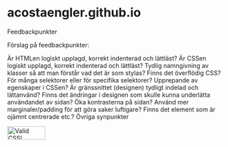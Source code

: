 # acostaengler.github.io

Feedbackpunkter

Förslag på feedbackpunkter:

Är HTMLen logiskt upplagd, korrekt indenterad och lättläst?
Är CSSen logiskt upplagd, korrekt indenterad och lättläst?
Tydlig namngivning av klasser så att man förstår vad det är som stylas?
Finns det överflödig CSS? För många selektorer eller för specifika selektorer? Upprepande av egenskaper i CSSen?
Är gränssnittet (designen) tydligt indelad och lättanvänd?
Finns det ändringar i designen som skulle kunna underlätta användandet av sidan? Öka kontrasterna på sidan? Använd mer marginaler/padding för att göra saker luftigare? Finns det element som är ojämnt centrerade etc.?
Övriga synpunkter

<p>
    <a href="https://jigsaw.w3.org/css-validator/check/referer">
        <img style="border:0;width:88px;height:31px"
            src="https://jigsaw.w3.org/css-validator/images/vcss"
            alt="Valid CSS!" />
    </a>
</p>
    
